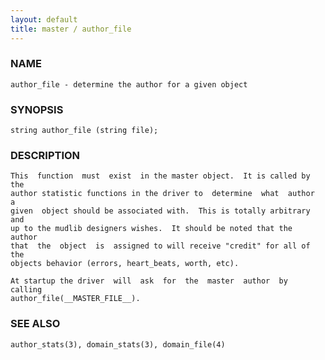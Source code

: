 ```yaml
---
layout: default
title: master / author_file
---
```






### NAME
    author_file - determine the author for a given object


### SYNOPSIS
    string author_file (string file);


### DESCRIPTION
    This  function  must  exist  in the master object.  It is called by the
    author statistic functions in the driver to  determine  what  author  a
    given  object should be associated with.  This is totally arbitrary and
    up to the mudlib designers wishes.  It should be noted that the  author
    that  the  object  is  assigned to will receive "credit" for all of the
    objects behavior (errors, heart_beats, worth, etc).

    At startup the driver  will  ask  for  the  master  author  by  calling
    author_file(__MASTER_FILE__).


### SEE ALSO
    author_stats(3), domain_stats(3), domain_file(4)



